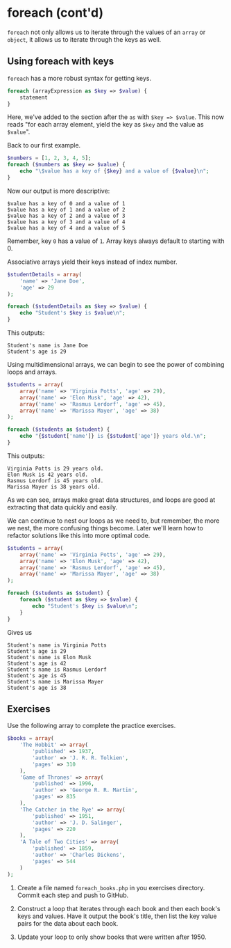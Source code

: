 # foreach (cont'd)

`foreach` not only allows us to iterate through the values of an `array` or `object`, it allows us to iterate through the keys as well.

## Using foreach with keys

`foreach` has a more robust syntax for getting keys.

~~~php
foreach (arrayExpression as $key => $value) {
    statement
}
~~~

Here, we've added to the section after the `as` with `$key => $value`.  This now reads "for each array element, yield the key as `$key` and the value as `$value`".

Back to our first example.

~~~php
$numbers = [1, 2, 3, 4, 5];
foreach ($numbers as $key => $value) {
    echo "\$value has a key of {$key} and a value of {$value}\n";
}
~~~

Now our output is more descriptive:

    $value has a key of 0 and a value of 1
    $value has a key of 1 and a value of 2
    $value has a key of 2 and a value of 3
    $value has a key of 3 and a value of 4
    $value has a key of 4 and a value of 5

Remember, key `0` has a value of `1`.  Array keys always default to starting with 0.

Associative arrays yield their keys instead of index number.

~~~php
$studentDetails = array(
    'name' => 'Jane Doe',
    'age' => 29
);

foreach ($studentDetails as $key => $value) {
    echo "Student's $key is $value\n";
}
~~~

This outputs:

    Student's name is Jane Doe
    Student's age is 29

Using multidimensional arrays, we can begin to see the power of combining loops and arrays.

~~~php
$students = array(
    array('name' => 'Virginia Potts', 'age' => 29),
    array('name' => 'Elon Musk', 'age' => 42),
    array('name' => 'Rasmus Lerdorf', 'age' => 45),
    array('name' => 'Marissa Mayer', 'age' => 38)
);

foreach ($students as $student) {
    echo "{$student['name']} is {$student['age']} years old.\n";
}
~~~

This outputs:

    Virginia Potts is 29 years old.
    Elon Musk is 42 years old.
    Rasmus Lerdorf is 45 years old.
    Marissa Mayer is 38 years old.

As we can see, arrays make great data structures, and loops are good at extracting that data quickly and easily.

We can continue to nest our loops as we need to, but remember, the more we nest, the more confusing things become.  Later we'll learn how to refactor solutions like this into more optimal code.

~~~php
$students = array(
    array('name' => 'Virginia Potts', 'age' => 29),
    array('name' => 'Elon Musk', 'age' => 42),
    array('name' => 'Rasmus Lerdorf', 'age' => 45),
    array('name' => 'Marissa Mayer', 'age' => 38)
);

foreach ($students as $student) {
    foreach ($student as $key => $value) {
        echo "Student's $key is $value\n";
    }
}
~~~

Gives us

    Student's name is Virginia Potts
    Student's age is 29
    Student's name is Elon Musk
    Student's age is 42
    Student's name is Rasmus Lerdorf
    Student's age is 45
    Student's name is Marissa Mayer
    Student's age is 38


## Exercises

Use the following array to complete the practice exercises.

~~~php
$books = array(
    'The Hobbit' => array(
        'published' => 1937,
        'author' => 'J. R. R. Tolkien',
        'pages' => 310
    ),
    'Game of Thrones' => array(
        'published' => 1996,
        'author' => 'George R. R. Martin',
        'pages' => 835
    ),
    'The Catcher in the Rye' => array(
        'published' => 1951,
        'author' => 'J. D. Salinger',
        'pages' => 220
    ),
    'A Tale of Two Cities' => array(
        'published' => 1859,
        'author' => 'Charles Dickens',
        'pages' => 544
    )
);
~~~

1. Create a file named `foreach_books.php` in you exercises directory.  Commit each step and push to GitHub.

1. Construct a loop that iterates through each book and then each book's keys and values.  Have it output the book's title, then list the key value pairs for the data about each book.

1. Update your loop to only show books that were written after 1950.
